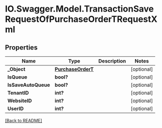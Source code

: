 # IO.Swagger.Model.TransactionSaveRequestOfPurchaseOrderTRequestXml
## Properties

Name | Type | Description | Notes
------------ | ------------- | ------------- | -------------
**_Object** | [**PurchaseOrderT**](PurchaseOrderT.md) |  | [optional] 
**IsQueue** | **bool?** |  | [optional] 
**IsSaveAutoQueue** | **bool?** |  | [optional] 
**TenantID** | **int?** |  | [optional] 
**WebsiteID** | **int?** |  | [optional] 
**UserID** | **int?** |  | [optional] 

 [[Back to README]](../README.md)

